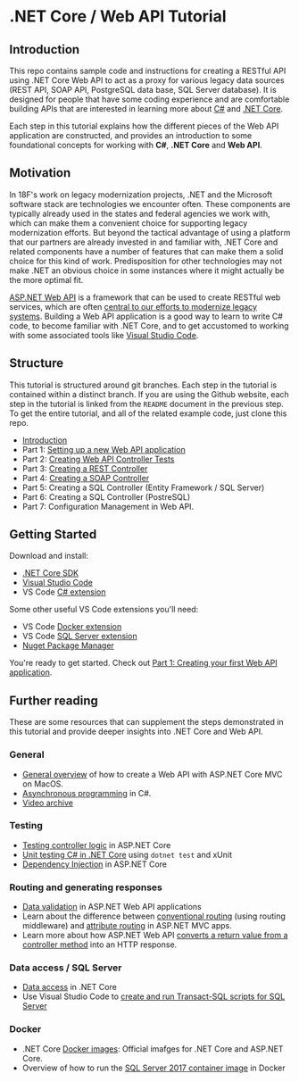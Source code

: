 # .NET Core / Web API Tutorial

## Introduction

This repo contains sample code and instructions for creating a RESTful API using .NET Core Web API to act as a proxy for various legacy data sources (REST API, SOAP API, PostgreSQL data base, SQL Server database). It is designed for people that have some coding experience and are comfortable building APIs that are interested in learning more about [C#](https://docs.microsoft.com/en-us/dotnet/csharp/programming-guide/) and [.NET Core](https://docs.microsoft.com/en-us/dotnet/core/).

Each step in this tutorial explains how the different pieces of the Web API application are constructed, and provides an introduction to some foundational concepts for working with **C#**, **.NET Core** and **Web API**.

## Motivation

In 18F's work on legacy modernization projects, .NET and the Microsoft software stack are technologies we encounter often. These components are typically already used in the states and federal agencies we work with, which can make them a convenient choice for supporting legacy modernization efforts. But beyond the tactical advantage of using a platform that our partners are already invested in and familiar with, .NET Core and related components have a number of features that can make them a solid choice for this kind of work. Predisposition for other technologies may not make .NET an obvious choice in some instances where it might actually be the more optimal fit.

[ASP.NET Web API](https://www.asp.net/web-api) is a framework that can be used to create RESTful web services, which are often [central to our efforts to modernize legacy systems](https://18f.gsa.gov/2014/09/08/the-encasement-strategy-on-legacy-systems-and-the/). Building a Web API application is a good way to learn to write C# code, to become familiar with .NET Core, and to get accustomed to working with some associated tools like [Visual Studio Code](https://code.visualstudio.com/). 

## Structure

This tutorial is structured around git branches. Each step in the tutorial is contained within a distinct branch. If you are using the Github website, each step in the tutorial is linked from the `README` document in the previous step. To get the entire tutorial, and all of the related example code, just clone this repo. 

* [Introduction](https://github.com/mheadd/WebApiTutorial/tree/master)
* Part 1: [Setting up a new Web API application](https://github.com/mheadd/WebApiTutorial/tree/part-1)
* Part 2: [Creating Web API Controller Tests](https://github.com/mheadd/WebApiTutorial/tree/part-2)
* Part 3: [Creating a REST Controller](https://github.com/mheadd/WebApiTutorial/tree/part-3)
* Part 4: [Creating a SOAP Controller](https://github.com/mheadd/WebApiTutorial/tree/part-4)
* Part 5: Creating a SQL Controller (Entity Framework / SQL Server)
* Part 6: Creating a SQL Controller (PostreSQL)
* Part 7: Configuration Management in Web API.

## Getting Started

Download and install:

* [.NET Core SDK](https://dotnet.microsoft.com/download)
* [Visual Studio Code](https://code.visualstudio.com/)
* VS Code [C# extension](https://marketplace.visualstudio.com/items?itemName=ms-vscode.csharp)

Some other useful VS Code extensions you'll need:

* VS Code [Docker extension](https://marketplace.visualstudio.com/items?itemName=ms-azuretools.vscode-docker)
* VS Code [SQL Server extension](https://marketplace.visualstudio.com/items?itemName=ms-mssql.mssql)
* [Nuget Package Manager](https://marketplace.visualstudio.com/items?itemName=jmrog.vscode-nuget-package-manager)

You're ready to get started. Check out [Part 1: Creating your first Web API application](../../tree/part-1).

## Further reading

These are some resources that can supplement the steps demonstrated in this tutorial and provide deeper insights into .NET Core and Web API.

### General
* [General overview](https://docs.microsoft.com/en-us/visualstudio/mac/asp-net-core?view=vsmac-2019) of how to create a Web API with ASP.NET Core MVC on MacOS.
* [Asynchronous programming](https://docs.microsoft.com/en-us/dotnet/csharp/async) in C#.
* [Video archive](https://dotnet.microsoft.com/learn/videos) 

### Testing
* [Testing controller logic](https://docs.microsoft.com/en-us/aspnet/core/mvc/controllers/testing) in ASP.NET Core
* [Unit testing C# in .NET Core](https://docs.microsoft.com/en-us/dotnet/core/testing/unit-testing-with-dotnet-test) using `dotnet test` and xUnit 
* [Dependency Injection](https://docs.microsoft.com/en-us/aspnet/core/fundamentals/dependency-injection) in ASP.NET Core

### Routing and generating responses
* [Data validation](https://docs.microsoft.com/en-us/aspnet/web-api/overview/formats-and-model-binding/model-validation-in-aspnet-web-api) in ASP.NET Web API applications
* Learn about the difference between [conventional routing](https://docs.microsoft.com/en-us/aspnet/core/mvc/controllers/routing) (using routing middleware) and [attribute routing](https://docs.microsoft.com/en-us/aspnet/core/mvc/controllers/routing#routing-mixed-ref-label) in ASP.NET MVC apps.
* Learn more about how ASP.NET Web API [converts a return value from a controller method](https://docs.microsoft.com/en-us/aspnet/web-api/overview/getting-started-with-aspnet-web-api/action-results) into an HTTP response.

### Data access / SQL Server
* [Data access](https://blogs.msdn.microsoft.com/dotnet/2016/11/09/net-core-data-access/) in .NET Core
* Use Visual Studio Code to [create and run Transact-SQL scripts for SQL Server](https://docs.microsoft.com/en-us/sql/linux/sql-server-linux-develop-use-vscode)

### Docker
* .NET Core [Docker images](https://hub.docker.com/_/microsoft-dotnet-core): Official imafges for .NET Core and ASP.NET Core.
* Overview of how to run the [SQL Server 2017 container image](https://docs.microsoft.com/en-us/sql/linux/quickstart-install-connect-docker) in Docker
